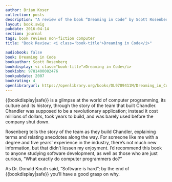 ```yaml
---
author: Brian Koser
collection: posts
description: "A review of the book “Dreaming in Code” by Scott Rosenberg"
layout: book.swig
pubdate: 2016-04-14
section: journal
tags: book reviews non-fiction computer
title: "Book Review: <i class='book-title'>Dreaming in Code</i>"

audiobook: false
book: Dreaming in Code
bookauthor: Scott Rosenberg
bookdisplay: <i class="book-title">Dreaming in Code</i>
bookisbn: 9781400082476
bookpubdate: 2007
bookrating: 4
openlibraryurl: https://openlibrary.org/books/OL9789411M/Dreaming_in_Code
---
```

{{bookdisplay|safe}} is a glimpse at the world of computer programming, its culture and its history, through the story of the team that built Chandler. Chandler was supposed to be a revolutionary application; instead it cost millions of dollars, took years to build, and was barely used before the company shut down. 

Rosenberg tells the story of the team as they build Chandler, explaining terms and relating anecdotes along the way. For someone like me with a degree and five years’ experience in the industry, there’s not much new information, but that didn’t lessen my enjoyment. I’d recommend this book to anyone studying software development, as well as those who are just curious, “What exactly do computer programmers do?” 

As Dr. Donald Knuth said, “Software is hard”; by the end of {{bookdisplay|safe}} you’ll have a good grasp on why.